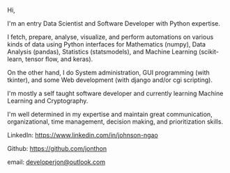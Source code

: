 Hi,
 
I'm an entry Data Scientist and Software Developer with Python expertise.

I fetch, prepare, analyse, visualize, and perform automations on various kinds of data using Python interfaces for Mathematics (numpy), Data Analysis (pandas), Statistics (statsmodels), and Machine Learning (scikit-learn, tensor flow, and keras).

On the other hand, I do System administration, GUI programming (with tkinter), and some Web development (with django and/or cgi scripting).

I'm mostly a self taught software developer and currently learning Machine Learning and Cryptography.

I'm well determined in my expertise and maintain great communication, organizational, time management, decision making, and prioritization skills.

LinkedIn: https://www.linkedin.com/in/johnson-ngao

Github: https://github.com/jonthon

email: developerjon@outlook.com
